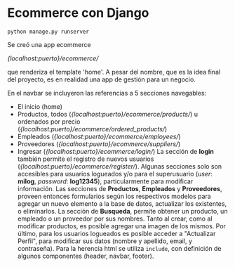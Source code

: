 # Ecommerce con Django

`python manage.py runserver`

Se creó una app ecommerce

*{localhost:puerto}/ecommerce/*

que renderiza el template 'home'. A pesar del nombre, que es la idea final del proyecto, es en realidad una app de gestión para un negocio.

En el navbar se incluyeron las referencias a 5 secciones navegables:
- El inicio (home)
- Productos, todos (*{localhost:puerto}/ecommerce/products/*) u ordenados por precio (*{localhost:puerto}/ecommerce/ordered_products/*)
- Empleados (*{localhost:puerto}/ecommerce/employees/*)
- Proveedores (*{localhost:puerto}/ecommerce/suppliers/*)
- Ingresar (*{localhost:puerto}/ecommerce/login/*)
La sección de **login** también permite el registro de nuevos usuarios (*{localhost:puerto}/ecommerce/register/*). Algunas secciones solo son accesibles para usuarios logueados y/o para el superusuario (*user*: **milog**, *password*: **log12345**), particularmente para modificar información. Las secciones de **Productos**, **Empleados** y **Proveedores**, proveen entonces formularios según los respectivos modelos para agregar un nuevo elemento a la base de datos, actualizar los existentes, o eliminarlos. La sección de **Busqueda**, permite obtener un producto, un empleado o un proveedor por sus nombres.
Tanto al crear, como al modificar productos, es posible agregar una imagen de los mismos. Por último, para los usuarios logueados es posible acceder a "Actualizar Perfil", para modificar sus datos (nombre y apellido, email, y contraseña).
Para la herencia html se utiliza `include`, con definición de algunos componentes (header, navbar, footer).
